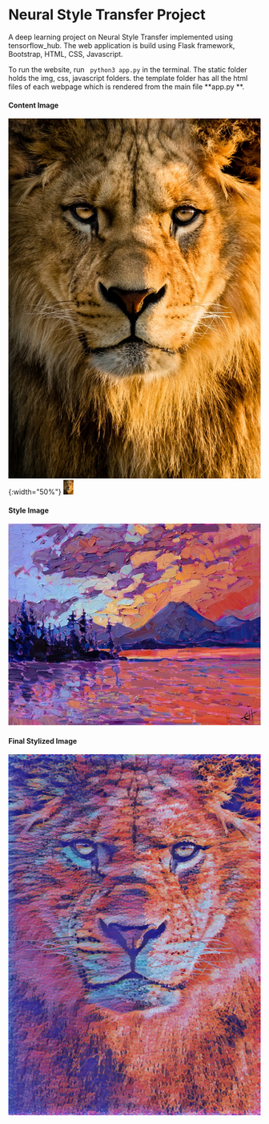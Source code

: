 # Neural Style Transfer Project
A deep learning project on Neural Style Transfer implemented using tensorflow_hub. The web application is build using Flask framework, Bootstrap, HTML, CSS, Javascript.

To run the website, run ``` python3 app.py``` in the terminal.
The static folder holds the img, css, javascript folders.
the template folder has all the html files of each webpage which is rendered from the main file **app.py **.

#### Content Image
![Content image](static/img/lion.jpeg){:width="50%"}
<img src="static/img/lion.jpeg" style="width:4%">

#### Style Image
![Style image](static/img/style15.jpg)

#### Final Stylized Image
![Stylized output image](static/img/stylized.jpg)
